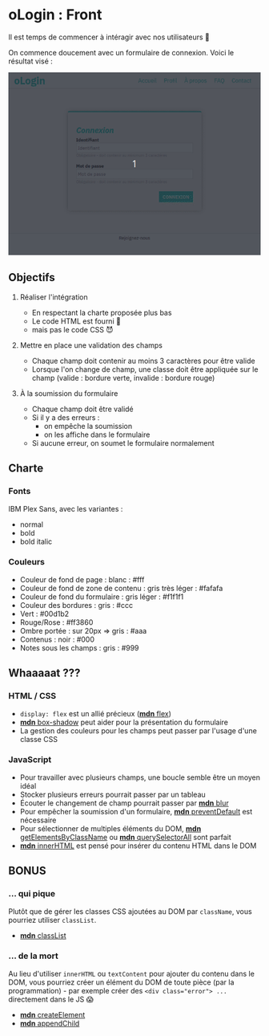 # oLogin : Front

Il est temps de commencer à intéragir avec nos utilisateurs :tada:

On commence doucement avec un formulaire de connexion. Voici le résultat visé :

![Résultat](resultat.gif)

## Objectifs

1. Réaliser l'intégration
    - En respectant la charte proposée plus bas
    - Le code HTML est fourni :pray:
    - mais pas le code CSS :smiling_imp:
  
2. Mettre en place une validation des champs
    - Chaque champ doit contenir au moins 3 caractères pour être valide
    - Lorsque l'on change de champ, une classe doit être appliquée sur le champ (valide : bordure verte, invalide : bordure rouge)

3. À la soumission du formulaire
    - Chaque champ doit être validé
    - Si il y a des erreurs :
      - on empêche la soumission
      - on les affiche dans le formulaire
    - Si aucune erreur, on soumet le formulaire normalement

## Charte

### Fonts

IBM Plex Sans, avec les variantes :

- normal
- bold
- bold italic

### Couleurs

- Couleur de fond de page : blanc : #fff
- Couleur de fond de zone de contenu : gris très léger : #fafafa
- Couleur de fond du formulaire : gris léger : #f1f1f1
- Couleur des bordures : gris : #ccc
- Vert : #00d1b2
- Rouge/Rose : #ff3860
- Ombre portée : sur 20px => gris : #aaa
- Contenus : noir : #000
- Notes sous les champs : gris : #999

## Whaaaaat ???

### HTML / CSS

- `display: flex` est un allié précieux ([**mdn** flex](https://developer.mozilla.org/en-US/docs/Web/CSS/flex))
- [**mdn** box-shadow](https://developer.mozilla.org/en-US/docs/Web/CSS/box-shadow) peut aider pour la présentation du formulaire
- La gestion des couleurs pour les champs peut passer par l'usage d'une classe CSS

### JavaScript

- Pour travailler avec plusieurs champs, une boucle semble être un moyen idéal
- Stocker plusieurs erreurs pourrait passer par un tableau
- Écouter le changement de champ pourrait passer par [**mdn** blur](https://developer.mozilla.org/en-US/docs/Web/Events/blur)
- Pour empêcher la soumission d'un formulaire, [**mdn** preventDefault](https://developer.mozilla.org/en-US/docs/Web/API/Event/preventDefault) est nécessaire
- Pour sélectionner de multiples éléments du DOM, [**mdn** getElementsByClassName](https://developer.mozilla.org/en-US/docs/Web/API/Document/getElementsByClassName) ou [**mdn** querySelectorAll](https://developer.mozilla.org/en-US/docs/Web/API/Document/querySelectorAll) sont parfait
- [**mdn** innerHTML](https://developer.mozilla.org/en-US/docs/Web/API/Element/innerHTML) est pensé pour insérer du contenu HTML dans le DOM

## BONUS

### ... qui pique

Plutôt que de gérer les classes CSS ajoutées au DOM par `className`, vous pourriez utiliser `classList`.

- [**mdn** classList](https://developer.mozilla.org/en-US/docs/Web/API/Element/classList)

### ... de la mort

Au lieu d'utiliser `innerHTML` ou `textContent` pour ajouter du contenu dans le DOM, vous pourriez créer un élément du DOM de toute pièce (par la programmation) - par exemple créer des `<div class="error"> ...` directement dans le JS :scream:

- [**mdn** createElement](https://developer.mozilla.org/en-US/docs/Web/API/Document/createElement)
- [**mdn** appendChild](https://developer.mozilla.org/en-US/docs/Web/API/Node/appendChild)
